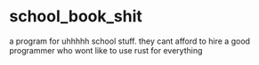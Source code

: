 # school_book_shit
a program for uhhhhh school stuff. they cant afford to hire a good programmer who wont like to use rust for everything

